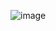 ![image](https://github.com/HafsaTATA/LeetCode-problems/assets/120058921/ddc903b9-45df-4621-9821-f595fc744d3e)
